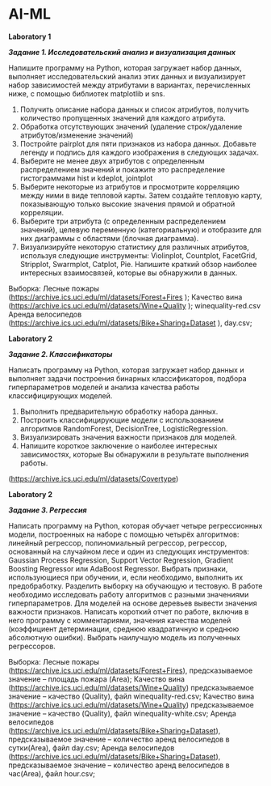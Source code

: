 # AI-ML

**Laboratory 1**

***Задание 1. Исследовательский анализ и визуализация данных***

Напишите программу на Python, которая загружает набор данных, выполняет исследовательский анализ этих данных и визуализирует набор зависимостей между атрибутами в вариантах, перечисленных ниже, с помощью библиотек matplotlib и sns.
1. Получить описание набора данных и список атрибутов, получить количество пропущенных значений для каждого атрибута.
2. Обработка отсутствующих значений (удаление строк/удаление атрибутов/изменение значений)
3. Постройте pairplot для пяти признаков из набора данных.
Добавьте легенду и подпись для каждого изображения в следующих задачах.
4. Выберите не менее двух атрибутов с определенным распределением значений и покажите это распределение гистограммами hist и kdeplot, jointplot
5. Выберите некоторые из атрибутов и просмотрите корреляцию между ними в виде тепловой карты. Затем создайте тепловую карту, показывающую только высокие значения прямой и обратной корреляции.
6. Выберите три атрибута (с определенным распределением значений), целевую переменную (категориальную) и отобразите для них диаграммы с областями (блочная диаграмма).
7. Визуализируйте некоторую статистику для различных атрибутов, используя следующие инструменты: Violinplot, Countplot, FacetGrid, Stripplot, Swarmplot, Catplot, Pie.
Напишите краткий обзор наиболее интересных взаимосвязей, которые вы обнаружили в данных.

Выборка:
Лесные пожары (https://archive.ics.uci.edu/ml/datasets/Forest+Fires );
Качество вина (https://archive.ics.uci.edu/ml/datasets/Wine+Quality ); winequality-red.csv
Аренда велосипедов (https://archive.ics.uci.edu/ml/datasets/Bike+Sharing+Dataset ), day.csv;







**Laboratory 2**

***Задание 2. Классификаторы***

Написать программу на Python, которая загружает набор данных и выполняет задачи построения бинарных классификаторов, подбора гиперпараметров моделей и анализа качества работы классифицирующих моделей.
1. Выполнить предварительную обработку набора данных.
2. Построить классифицирующие модели с использованием алгоритмов RandomForest, DecisionTree, LogisticRegression. 
3. Визуализировать значения важности признаков для моделей.
4. Напишите короткое заключение о наиболее интересных зависимостях, которые Вы обнаружили в результате выполнения работы.

(https://archive.ics.uci.edu/ml/datasets/Covertype) 




**Laboratory 2**

***Задание 3. Регрессия***

Написать программу на Python, которая обучает четыре регрессионных модели, построенных на наборе с помощью четырёх алгоритмов: линейный регрессор, полиномиальный регрессор, регрессор, основанный на случайном лесе и один из следующих инструментов: Gaussian Process Regression, Support Vector Regression, Gradient Boosting Regressor или AdaBoost Regressor.
Выбрать признаки, использующиеся при обучении, и, если необходимо, выполнить их предобработку. Разделить выборку на обучающую и тестовую. 
 В работе необходимо исследовать работу алгоритмов с разными значениями гиперпараметров. 
Для моделей на основе деревьев вывести значения важности признаков. 
Написать короткий отчет по работе, включив в него программу с комментариями, значения качества моделей (коэффициент детерминации, среднюю квадратичную и среднюю абсолютную ошибки). 
Выбрать наилучшую модель из полученных регрессоров. 


Выборка:
Лесные пожары (https://archive.ics.uci.edu/ml/datasets/Forest+Fires), предсказываемое значение – площадь пожара (Area); 
Качество вина (https://archive.ics.uci.edu/ml/datasets/Wine+Quality) предсказываемое значение – качество (Quality), файл winequality-red.csv; 
Качество вина (https://archive.ics.uci.edu/ml/datasets/Wine+Quality) предсказываемое значение – качество (Quality), файл winequality-white.csv; 
Аренда велосипедов (https://archive.ics.uci.edu/ml/datasets/Bike+Sharing+Dataset), предсказываемое значение – количество аренд велосипедов в сутки(Area), файл day.csv; 
Аренда велосипедов (https://archive.ics.uci.edu/ml/datasets/Bike+Sharing+Dataset), предсказываемое значение – количество аренд велосипедов в час(Area), файл hour.csv;
